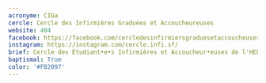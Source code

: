 ```yaml
---
acronyme: CIGa
cercle: Cercle des Infirmières Graduées et Accoucheureuses
website: 404
facebook: https://facebook.com/cercledesinfirmiersgraduesetaccoucheuses/
instagram: https://instagram.com/cercle.infi.sf/
brief: Cercle des Étudiant•e•s Infirmières et Accoucheur•euses de l'HELB
baptismal: True
color: '#FB2097'
---
```

